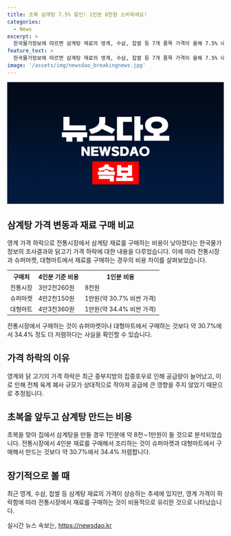 ```yaml
---
title: 초복 삼계탕 7.5% 할인! 1인분 8천원 소비하세요!
categories:
  - News
excerpt: >
  한국물가정보에 따르면 삼계탕 재료의 영계, 수삼, 찹쌀 등 7개 품목 가격이 올해 7.5% 내렸다. 영계 4마리 가격은 작년 대비 16.7% 하락했는데, 최근 중부지방의 호우로 인한 폐사와 초복을 앞두고 공급 증가가 이유로 대두된다. 대형마트와 슈퍼마켓에서 구매할 경우, 전통시장 대비 가격은 각각 30.7%, 34.4% 비싸다. 봄철 재물량 부족과 무더위로 찹쌀과 대파는 각각 12.5%, 25.0% 인상했으며, 전체 육계 가격도 작년 대비 7.2% 내린 5천988원이다.
feature_text: >
  한국물가정보에 따르면 삼계탕 재료의 영계, 수삼, 찹쌀 등 7개 품목 가격이 올해 7.5% 내렸다. 영계 4마리 가격은 작년 대비 16.7% 하락했는데, 최근 중부지방의 호우로 인한 폐사와 초복을 앞두고 공급 증가가 이유로 대두된다. 대형마트와 슈퍼마켓에서 구매할 경우, 전통시장 대비 가격은 각각 30.7%, 34.4% 비싸다. 봄철 재물량 부족과 무더위로 찹쌀과 대파는 각각 12.5%, 25.0% 인상했으며, 전체 육계 가격도 작년 대비 7.2% 내린 5천988원이다.
image: '/assets/img/newsdao_breakingnews.jpg'
---
```


<p><img src="/assets/img/newsdao_breakingnews.jpg" alt="cryptoinkorea 속보" /></p>

<h2 data-ke-size="size26">삼계탕 가격 변동과 재료 구매 비교</h2>

<p data-ke-size="size16">영계 가격 하락으로 전통시장에서 삼계탕 재료를 구매하는 비용이 낮아졌다는 한국물가정보의 조사결과와 닭고기 가격 하락에 대한 내용을 다루었습니다. 이에 따라 전통시장과 슈퍼마켓, 대형마트에서 재료를 구매하는 경우의 비용 차이를 살펴보았습니다.</p>

<table>
    <tr>
        <th>구매처</th>
        <th>4인분 기준 비용</th>
        <th>1인분 비용</th>
    </tr>
    <tr>
        <td>전통시장</td>
        <td>3만2천260원</td>
        <td>8천원</td>
    </tr>
    <tr>
        <td>슈퍼마켓</td>
        <td>4만2천150원</td>
        <td>1만원(약 30.7% 비싼 가격)</td>
    </tr>
    <tr>
        <td>대형마트</td>
        <td>4만3천360원</td>
        <td>1만원(약 34.4% 비싼 가격)</td>
    </tr>
</table>

<p data-ke-size="size16">전통시장에서 구매하는 것이 슈퍼마켓이나 대형마트에서 구매하는 것보다 약 30.7%에서 34.4% 정도 더 저렴하다는 사실을 확인할 수 있습니다.</p>

<h2 data-ke-size="size26">가격 하락의 이유</h2>

<p data-ke-size="size16">영계와 닭 고기의 가격 하락은 최근 중부지방의 집중호우로 인해 공급량이 늘어났고, 이로 인해 전체 육계 폐사 규모가 상대적으로 작아져 공급에 큰 영향을 주지 않았기 때문으로 추정됩니다.</p>

<h2 data-ke-size="size26">초복을 앞두고 삼계탕 만드는 비용</h2>

<p data-ke-size="size16">초복을 맞아 집에서 삼계탕을 만들 경우 1인분에 약 8천∼1만원이 들 것으로 분석되었습니다. 전통시장에서 4인분 재료를 구매해서 조리하는 것이 슈퍼마켓과 대형마트에서 구매해서 만드는 것보다 약 30.7%에서 34.4% 저렴합니다.</p>

<h2 data-ke-size="size26">장기적으로 볼 때</h2>

<p data-ke-size="size16">최근 영계, 수삼, 찹쌀 등 삼계탕 재료의 가격이 상승하는 추세에 있지만, 영계 가격이 하락함에 따라 전통시장에서 재료를 구매하는 것이 비용적으로 유리한 것으로 나타났습니다.</p>
실시간 뉴스 속보는, <a href="https://newsdao.kr" rel="dofollow">https://newsdao.kr</a>



